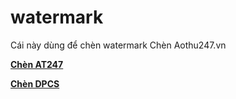 # watermark
Cái này dùng để chèn watermark
Chèn Aothu247.vn

**[Chèn AT247](https://tienanhemho.github.io/watermark/watermark.html)**

**[Chèn DPCS](https://tienanhemho.github.io/watermark/watermarkDPCS.html)**
